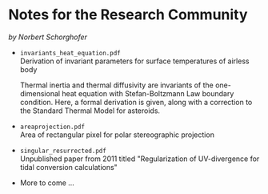 Notes for the Research Community
================================
*by Norbert Schorghofer*

* `invariants_heat_equation.pdf`  
  Derivation of invariant parameters for surface temperatures of
  airless body

  Thermal inertia and thermal diffusivity are invariants of the
  one-dimensional heat equation with Stefan-Boltzmann Law boundary
  condition. Here, a formal derivation is given, along with a
  correction to the Standard Thermal Model for asteroids.

* `areaprojection.pdf`  
  Area of rectangular pixel for polar stereographic projection

* `singular_resurrected.pdf`  
  Unpublished paper from 2011 titled "Regularization of UV-divergence for tidal
  conversion calculations"

* More to come ...